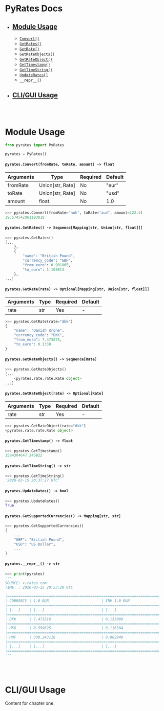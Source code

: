# PyRates Docs

* ## [Module Usage](#anchor-pyrates)
  - [`Convert()`](#anchor-pyrates-convert)
  - [`GetRates()`](#anchor-pyrates-get-rates)
  - [`GetRate()`](#anchor-pyrates-get-rate)
  - [`GetRateObjects()`](#anchor-pyrates-get-rate-objects)
  - [`GetRateObject()`](#anchor-pyrates-get-rate-object)
  - [`GetTimestamp()`](#anchor-pyrates-get-timestamp)
  - [`GetTimeString()`](#anchor-pyrates-get-time-string)
  - [`UpdateRates()`](#anchor-pyrates-update-rates)
  - [`__repr__()`](#anchor-pyrates-repr)
* ## [CLI/GUI Usage](#anchor-cli-gui)

<br/><br/>

Module Usage <a name="anchor-pyrates"></a>
================
```python
from pyrates import PyRates

pyrates = PyRates()
```
#### `pyrates.Convert(fromRate, toRate, amount) -> float` <a name="anchor-pyrates-convert"></a>

| Arguments | Type             | Required | Default |
|-----------|------------------|----------|---------|
| fromRate  | Union[str, Rate] | No       | "eur"   |
| toRate    | Union[str, Rate] | No       | "usd"   |
| amount    | float            | No       | 1.0     |
```python
>>> pyrates.Convert(fromRate="nok", toRate="aud", amount=122.5)
19.574542061193018
```
#### `pyrates.GetRates() -> Sequence[Mapping[str, Union[str, float]]]` <a name="anchor-pyrates-get-rates"></a>
```python
>>> pyrates.GetRates()
[...
    },
    {
        "name": "British Pound",
        "currency_code": "GBP",
        "from_euro": 0.901865,
        "to_euro": 1.108813
    },
...]
```
#### `pyrates.GetRate(rate) -> Optional[Mapping[str, Union[str, float]]]` <a name="anchor-pyrates-get-rate"></a>
| Arguments | Type             | Required | Default |
|-----------|------------------|----------|---------|
| rate      | str              | Yes      |    -    |
```python
>>> pyrates.GetRate(rate="dkk")
{
    "name": "Danish Krone", 
    "currency_code": "DKK", 
    "from_euro": 7.473825, 
    "to_euro": 0.1338
}
```
#### `pyrates.GetRateObjects() -> Sequence[Rate]` <a name="anchor-pyrates-get-rate-objects"></a>
```python
>>> pyrates.GetRateObjects()
[...
    <pyrates.rate.rate.Rate object>
...]
```
#### `pyrates.GetRateObject(rate) -> Optional[Rate]` <a name="anchor-pyrates-get-rate-object"></a>
| Arguments | Type             | Required | Default |
|-----------|------------------|----------|---------|
| rate      | str              | Yes      |    -    |
```python
>>> pyrates.GetRateObject(rate="dkk")
<pyrates.rate.rate.Rate object>
```
#### `pyrates.GetTimestamp() -> float` <a name="anchor-pyrates-get-timestamp"></a>
```python
>>> pyrates.GetTimestamp()
1584304647.245822
```
#### `pyrates.GetTimeString() -> str` <a name="anchor-pyrates-get-time-string"></a>
```python
>>> pyrates.GetTimeString()
'2020-03-15 20:37:27 UTC'
```
#### `pyrates.UpdateRates() -> bool` <a name="anchor-pyrates-update-rates"></a>
```python
>>> pyrates.UpdateRates()
True
```
#### `pyrates.GetSupportedCurrencies() -> Mapping[str, str]` <a name="anchor-pyrates-get-supported-currencies"></a>
```python
>>> pyrates.GetSupportedCurrencies()
{
    ...
    "GBP": "British Pound",
    "USD": "US Dollar",
    ...
}
```
#### `pyrates.__repr__() -> str` <a name="anchor-pyrates-repr"></a>
```python
>>> print(pyrates)
'''
SOURCE: x-rates.com
TIME  : 2020-03-15 20:53:20 UTC

|==========================================================================|
| CURRENCY | 1.0 EUR                        | INV 1.0 EUR
|==========================================================================|
| [...]    | [...]                          | [...]
|==========================================================================|
| DKK      | 7.473316                       | 0.133809
|==========================================================================|
| HKD      | 8.599625                       | 0.116284
|==========================================================================|
| HUF      | 339.243118                     | 0.002948
|==========================================================================|
| [...]    | [...]                          | [...]
|==========================================================================|
'''
```

<br/><br/>

CLI/GUI Usage <a name="anchor-cli-gui"></a>
================
Content for chapter one.


